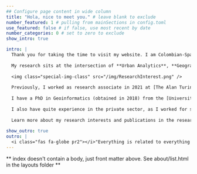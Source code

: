 ```yaml
---
## Configure page content in wide column
title: "Hola, nice to meet you." # leave blank to exclude
number_featured: 1 # pulling from mainSections in config.toml
use_featured: false # if false, use most recent by date
number_categories: 0 # set to zero to exclude
show_intro: true

intro: |
  Thank you for taking the time to visit my website. I am Colombian-Spanish researcher. Currently working as Lecturer in Spatial Data Science at the [School of Geography and Sustenable Development](https://www.st-andrews.ac.uk/geography-sustainable-development/) in [The University of St Andrews](https://www.st-andrews.ac.uk/). 
  
  My research sits at the intersection of **Urban Analytics**, **Geography** and **Computer Science**. I'm interested in developing new spatially enriched computational methods to better understand the relationship between human behaviors (in some cases movement or interactions) and their environmental impact. My work has been focused in the potential of spatial data and the integration with other type and traditional forms of data to provide evidence of urban dynamics but with a particular emphasis on inform policy making.
  
  <img class="special-img-class" src="/img/ResearchInterest.png" />
  
  Previously, I worked as research associate in 2021 at [The Alan Turing Institute](https://www.turing.ac.uk/) as part of the [AI for science and government (ASG)](https://www.turing.ac.uk/research/asg) initiative, particularly working in the [Urban Analytics Team](https://www.turing.ac.uk/research/research-programmes/urban-analytics) & [Shocks and Resilience](https://www.turing.ac.uk/research/research-projects/shocks-and-resilience) to develop spatial modelling methods that can be integrated within the epidemiologic-socio-economic models to tackle policy questions that are relevant at the national or local level.
  
  I have a PhD in Geoinformatics (obtained in 2018) from the [Universitat Jaume I](https://www.uji.es/) - Spain, under the supervision of [Dr Joaquín Huerta](http://www.huerta.name/). In 2020, I held a research fellowship at the [University of Jaume I](https://www.uji.es) to use machine learning techniques to characterize the urban mobility patterns in medium-size cities using remote sensing data sources. In 2019, I worked with [Dr Urška Demšar](https://udemsar.com/) as a postdoctoral researcher at the [University of St Andrews](https://www.st-andrews.ac.uk/), to develop a novel data fusion method to annotate Earth’s magnetic field data from satellite and terrestrial sources to GPS trajectories - [MagGeo](https://github.com/MagGeo/MagGeo-Annotation-Program).
  
  I also have quite experience in the private sector, as I worked for several years as former  development and business partner manager, and head of geographic innovation team in [Esri-Colombia](https://esri.co/).
  
  Learn more about my research interests and publications in the research and project sections. Contact me if you wish to collaborate, contribute or have a chat about a particular nice idea related to my research interests.
  
show_outro: true
outro: |
  <i class="fas fa-globe pr2"></i>"Everything is related to everything else, but near things are more related than distant things", [Waldo R. Tobler](https://en.wikipedia.org/wiki/Waldo_R._Tobler)
---
```


** index doesn't contain a body, just front matter above.
See about/list.html in the layouts folder **
